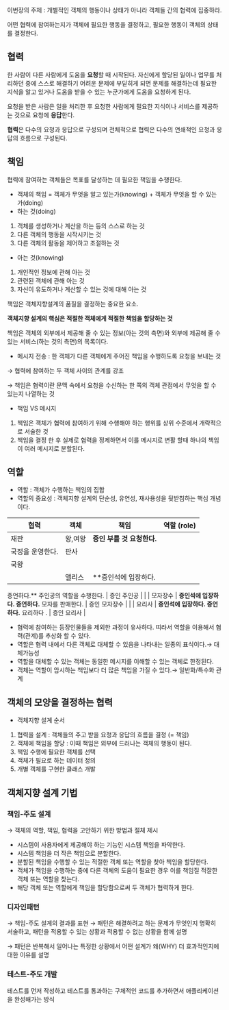 이번장의 주제 : 개별적인 객체의 행동이나 상태가 아니라 객체들 간의 협력에 집중하라.

어떤 협력에 참여하는지가 객체에 필요한 행동을 결정하고, 필요한 행동이 객체의 상태를 결정한다. 

## 협력

한 사람이 다른 사람에게 도움을 **요청**할 때 시작된다. 자신에게 할당된 일이나 업무를 처리하던 중에 스스로 해결하기 어려운 문제에 부딛히게 되면 문제를 해결하는데 필요한 지식을 알고 있거나 도움을 받을 수 있는 누군가에게 도움을 요청하게 된다.

요청을 받은 사람은 일을 처리한 후 요청한 사람에게 필요한 지식이나 서비스를 제공하는 것으로 요청에 **응답**한다.

**협력**은 다수의 요청과 응답으로 구성되며 전체적으로 협력은 다수의 연쇄적인 요청과 응답의 흐름으로 구성된다. 

 

## 책임

협력에 참여하는 객체들은 목표를 달성하는 데 필요한 책임을 수행한다.  

- 객체의 책임   = 객체가 무엇을 알고 있는가(knowing) + 객체가 무엇을 할 수 있는 가(doing)
- 하는 것(doing)
1. 객체를 생성하거나 계산을 하는 등의 스스로 하는 것
2. 다른 객체의 행동을 시작시키는 것
3. 다른 객체의 활동을 제어하고 조절하는 것

- 아는 것(knowing)
1. 개인적인 정보에 관해 아는 것
2. 관련된 객체에 관해 아는 것
3. 자신이 유도하거나 계산할 수 있는 것에 대해 아는 것 

책임은 객체지향설계의 품질을 결정하는 중요한 요소. 

**객체지향 설계의 핵심은 적절한 객체에게 적절한 책임을 할당하는 것** 

책임은 객체의 외부에서 제공해 줄 수 있는 정보(아는 것의 측면)와 외부에 제공해 줄 수 있는 서비스(하는 것의 측면)의 목록이다. 

- 메시지 전송  : 한 객체가 다른 객체에게 주어진 책임을 수행하도록 요청을 보내는 것

→ 협력에 참여하는 두 객체 사이의 관계를 강조 

→ 책임은 협력이란 문맥 속에서 요청을 수신하는 한 쪽의 객체 관점에서 무엇을 할 수 있는지 나열하는 것

- 책임 VS 메시지
1. 책임은 객체가 협력에 참여하기 위해 수행해야 하는 행위를 상위 수준에서 개략적으로 서술한 것
2. 책임을 결정 한 후 실제로 협력을 정제하면서 이를 메시지로 변활 할때 하나의 책임이 여러 메시지로 분할된다. 

## 역할

- 역할 : 객체가 수행하는 책임의 집합
- 역할의 중요성 : 객체지향 설계의 단순성, 유연성, 재사용성을 뒷받침하는 핵심 개념이다.

| 협력 | 객체 | 책임 | 역할 (role) |
| --- | --- | --- | --- |
| 재판 | 왕,여왕 | **증인 부를 것 요청한다.**
국정을 운영한다. | 판사
국왕 |
|  | 앨리스  | **증인석에 입장하다.
증언하다.**
주인공의 역할을 수행한다.  | 증인
주인공 |
|  | 모자장수 | **증인석에 입장하다.
증언하다.**
모자를 판매한다. | 증인
모자장수
 |
|  | 요리사 | **증인석에 입장하다.
증언하다.**
요리하다 .  | 증인
요리사 |
- 협력에 참여하는 등장인물들을 제외한 과정이 유사하다. 띠라서 역할을 이용해서 협력(관계)를 추상화 할 수 있다.
- 역할은 협력 내에서 다른 객체로 대체할 수 있음을 나타내는 일종의 표식이다.→ 대체가능성
- 역할을 대체할 수 있는 객체는 동일한 메시지를 이해할 수 있는 객체로 한정된다.
- 객체는 역할이 암시하는 책임보다 더 많은 책임을 가질 수 있다.→ 일반화/특수화 관계

## 객체의 모양을 결정하는 협력

- 객체지향 설계 순서
1. 협력을 설계 : 객체들의 주고 받을 요청과 응답의 흐름을 결정 (= 책임)
2. 객체에 책임을 할당  : 이때 책임은 외부에 드러나는 객체의 행동이 된다.
3. 책임 수행에 필요한 객체를 선택 
4. 객체가 필요로 하는 데이터 정의
5. 개별 객체를 구현한 클래스 개발 

## 객체지향 설계 기법

### 책임-주도 설계

→ 객체의 역할, 책임, 협력을 고안하기 위한 방법과 절체 제시

- 시스템이 사용자에게 제공해야 하는 기능인 시스템 책임을 파악한다.
- 시스템 책임을 더 작은 책임으로 분할한다.
- 분할된 책임을 수행할 수 있는 적절한 객체 또는 역할을 찾아 책임을 할당한다.
- 객체가 책임을 수행하는 중에 다른 객체의 도움이 필요한 경우 이를 책임질 적잘한 객체 또는 역할을 찾는다.
- 해당 객체 또는 역할에게 책임을 할당함으로써 두 객체가 협력하게 한다.

### 디자인패턴

→ 책임-주도 설계의 결과를 표현 
→ 패턴은 해결하려고 하는 문제가 무엇인지 명확히 서술하고, 패턴을 적용할 수 있는 상황과 적용할 수 없는 상황을 함께 설명 

→ 패턴은 반복해서 일어나는 특정한 상황에서 어떤 설계가 왜(WHY) 더 효과적인지에 대한 이유를 설명

### 테스트-주도 개발

테스트를 먼저 작성하고 테스트를 통과하는 구체적인 코드를  추가하면서 애플리케이션을 완성해가는 방식
